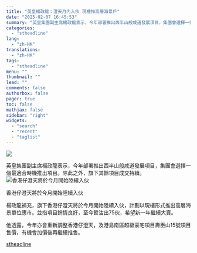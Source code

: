 ```yaml
---
title: "英皇楊政龍：澄天月內入伙 現樓推高層海景戶"
date: "2025-02-07 16:45:53"
summary: "英皇集團副主席楊政龍表示，今年部署推出西半山般咸道發展項目，集團會選擇一個最適..."
categories:
  - "stheadline"
lang:
  - "zh-HK"
translations:
  - "zh-HK"
tags:
  - "stheadline"
menu: ""
thumbnail: ""
lead: ""
comments: false
authorbox: false
pager: true
toc: false
mathjax: false
sidebar: "right"
widgets:
  - "search"
  - "recent"
  - "taglist"
---
```


![](https://image.stheadline.com/f/680p0/0x0/100/none/dfe0bc6aaf457002a9f252801ee74b64/stheadline/inewsmedia/20250207/_2025020716374985665.jpg)






英皇集團副主席楊政龍表示，今年部署推出西半山般咸道發展項目，集團會選擇一個最適合時機推出項目。除此之外，旗下其餘項目成交持續。
 ![香港仔澄天將於今月開始陸續入伙](https://image.hkhl.hk/f/1024p0/0x0/100/none/a6cdf32ab212124b1a569c86f116c901/2025-02/PC240203SS01.jpg)


香港仔澄天將於今月開始陸續入伙




楊政龍補充，旗下香港仔澄天將於今月開始陸續入伙，計劃以現樓形式推出高層海景單位應市。並指項目銷情良好，至今暫沽出75伙，希望新一年繼續大賣。

他透露，今年亦會重新調整香港仔澄天，及港島南區超級豪宅項目壽臣山15號項目售價，有機會加價後再繼續推售。

[stheadline](https://std.stheadline.com/realtime/article/2051413/即時-地產-英皇楊政龍-澄天月內入伙-現樓推高層海景戶)
